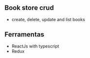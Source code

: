 
## Book store crud

- create, delete, update and list books


## Ferramentas

 - ReactJs with typescript
 - Redux

